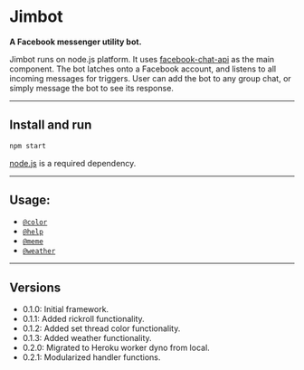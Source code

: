 # Jimbot
**A Facebook messenger utility bot.**

Jimbot runs on node.js platform. It uses [facebook-chat-api](https://github.com/Schmavery/facebook-chat-api) as the main component. The bot latches onto a Facebook account, and listens to all incoming messages for triggers. User can add the bot  to any group chat, or simply message the bot to see its response.

-----------------------------------------------------------
## Install and run
```bash
npm start
```

[node.js](https://nodejs.org/en/) is a required dependency.

-----------------------------------------------------------
## Usage:
* [`@color`](DOCS.md#color)
* [`@help`](DOCS.md#help)
* [`@meme`](DOCS.md#meme)
* [`@weather`](DOCS.md#weather)

-----------------------------------------------------------
## Versions
- 0.1.0: Initial framework.
- 0.1.1: Added rickroll functionality.
- 0.1.2: Added set thread color functionality.
- 0.1.3: Added weather functionality.
- 0.2.0: Migrated to Heroku worker dyno from local.
- 0.2.1: Modularized handler functions.
